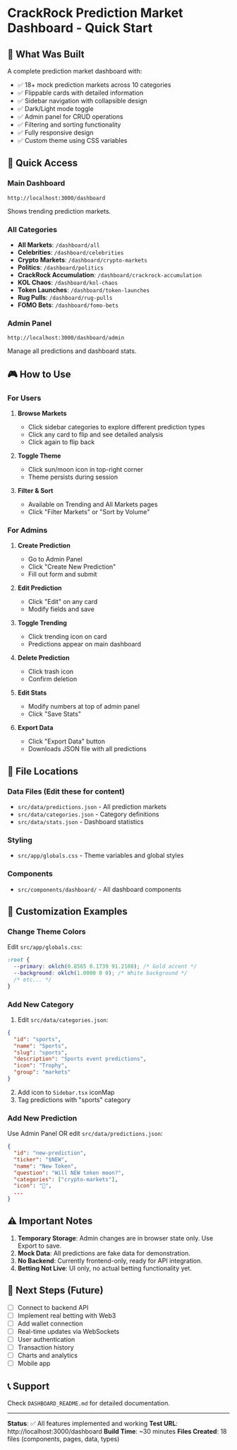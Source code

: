 # CrackRock Prediction Market Dashboard - Quick Start

## 🚀 What Was Built

A complete prediction market dashboard with:
- ✅ 18+ mock prediction markets across 10 categories
- ✅ Flippable cards with detailed information
- ✅ Sidebar navigation with collapsible design
- ✅ Dark/Light mode toggle
- ✅ Admin panel for CRUD operations
- ✅ Filtering and sorting functionality
- ✅ Fully responsive design
- ✅ Custom theme using CSS variables

## 🎯 Quick Access

### Main Dashboard
```
http://localhost:3000/dashboard
```
Shows trending prediction markets.

### All Categories
- **All Markets**: `/dashboard/all`
- **Celebrities**: `/dashboard/celebrities`
- **Crypto Markets**: `/dashboard/crypto-markets`
- **Politics**: `/dashboard/politics`
- **CrackRock Accumulation**: `/dashboard/crackrock-accumulation`
- **KOL Chaos**: `/dashboard/kol-chaos`
- **Token Launches**: `/dashboard/token-launches`
- **Rug Pulls**: `/dashboard/rug-pulls`
- **FOMO Bets**: `/dashboard/fomo-bets`

### Admin Panel
```
http://localhost:3000/dashboard/admin
```
Manage all predictions and dashboard stats.

## 🎮 How to Use

### For Users

1. **Browse Markets**
   - Click sidebar categories to explore different prediction types
   - Click any card to flip and see detailed analysis
   - Click again to flip back

2. **Toggle Theme**
   - Click sun/moon icon in top-right corner
   - Theme persists during session

3. **Filter & Sort**
   - Available on Trending and All Markets pages
   - Click "Filter Markets" or "Sort by Volume"

### For Admins

1. **Create Prediction**
   - Go to Admin Panel
   - Click "Create New Prediction"
   - Fill out form and submit

2. **Edit Prediction**
   - Click "Edit" on any card
   - Modify fields and save

3. **Toggle Trending**
   - Click trending icon on card
   - Predictions appear on main dashboard

4. **Delete Prediction**
   - Click trash icon
   - Confirm deletion

5. **Edit Stats**
   - Modify numbers at top of admin panel
   - Click "Save Stats"

6. **Export Data**
   - Click "Export Data" button
   - Downloads JSON file with all predictions

## 📂 File Locations

### Data Files (Edit these for content)
- `src/data/predictions.json` - All prediction markets
- `src/data/categories.json` - Category definitions
- `src/data/stats.json` - Dashboard statistics

### Styling
- `src/app/globals.css` - Theme variables and global styles

### Components
- `src/components/dashboard/` - All dashboard components

## 🎨 Customization Examples

### Change Theme Colors

Edit `src/app/globals.css`:
```css
:root {
  --primary: oklch(0.8565 0.1739 91.2108); /* Gold accent */
  --background: oklch(1.0000 0 0); /* White background */
  /* etc... */
}
```

### Add New Category

1. Edit `src/data/categories.json`:
```json
{
  "id": "sports",
  "name": "Sports",
  "slug": "sports",
  "description": "Sports event predictions",
  "icon": "Trophy",
  "group": "markets"
}
```

2. Add icon to `Sidebar.tsx` iconMap
3. Tag predictions with "sports" category

### Add New Prediction

Use Admin Panel OR edit `src/data/predictions.json`:
```json
{
  "id": "new-prediction",
  "ticker": "$NEW",
  "name": "New Token",
  "question": "Will NEW token moon?",
  "categories": ["crypto-markets"],
  "icon": "🚀",
  ...
}
```

## ⚠️ Important Notes

1. **Temporary Storage**: Admin changes are in browser state only. Use Export to save.
2. **Mock Data**: All predictions are fake data for demonstration.
3. **No Backend**: Currently frontend-only, ready for API integration.
4. **Betting Not Live**: UI only, no actual betting functionality yet.

## 🔗 Next Steps (Future)

- [ ] Connect to backend API
- [ ] Implement real betting with Web3
- [ ] Add wallet connection
- [ ] Real-time updates via WebSockets
- [ ] User authentication
- [ ] Transaction history
- [ ] Charts and analytics
- [ ] Mobile app

## 📞 Support

Check `DASHBOARD_README.md` for detailed documentation.

---

**Status**: ✅ All features implemented and working
**Test URL**: http://localhost:3000/dashboard
**Build Time**: ~30 minutes
**Files Created**: 18 files (components, pages, data, types)

